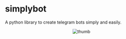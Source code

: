 # simplybot
A python library to create telegram bots simply and easily.

<p align="center">
  <img src="https://telegra.ph/file/c177a1300e679d0630b9d.jpg" alt="thumb">
</p>
